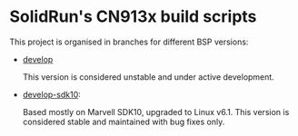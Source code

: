 # SolidRun's CN913x build scripts

This project is organised in branches for different BSP versions:

- [develop](https://github.com/SolidRun/cn913x_build/tree/develop)

  This version is considered unstable and under active development.

- [develop-sdk10](https://github.com/SolidRun/cn913x_build/tree/develop-sdk10):

  Based mostly on Marvell SDK10, upgraded to Linux v6.1.
  This version is considered stable and maintained with bug fixes only.
